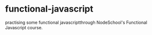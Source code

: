 # functional-javascript
practising some functional javascriptthrough NodeSchool's Functional Javascript course. 
